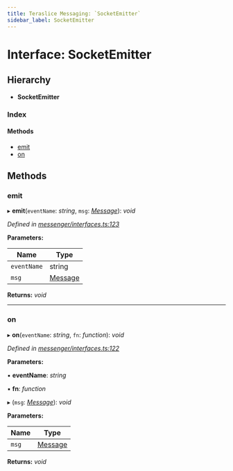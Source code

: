 ```yaml
---
title: Teraslice Messaging: `SocketEmitter`
sidebar_label: SocketEmitter
---
```


# Interface: SocketEmitter

## Hierarchy

* **SocketEmitter**

### Index

#### Methods

* [emit](socketemitter.md#emit)
* [on](socketemitter.md#on)

## Methods

###  emit

▸ **emit**(`eventName`: *string*, `msg`: *[Message](message.md)*): *void*

*Defined in [messenger/interfaces.ts:123](https://github.com/terascope/teraslice/blob/d3a803c3/packages/teraslice-messaging/src/messenger/interfaces.ts#L123)*

**Parameters:**

Name | Type |
------ | ------ |
`eventName` | string |
`msg` | [Message](message.md) |

**Returns:** *void*

___

###  on

▸ **on**(`eventName`: *string*, `fn`: *function*): *void*

*Defined in [messenger/interfaces.ts:122](https://github.com/terascope/teraslice/blob/d3a803c3/packages/teraslice-messaging/src/messenger/interfaces.ts#L122)*

**Parameters:**

▪ **eventName**: *string*

▪ **fn**: *function*

▸ (`msg`: *[Message](message.md)*): *void*

**Parameters:**

Name | Type |
------ | ------ |
`msg` | [Message](message.md) |

**Returns:** *void*

